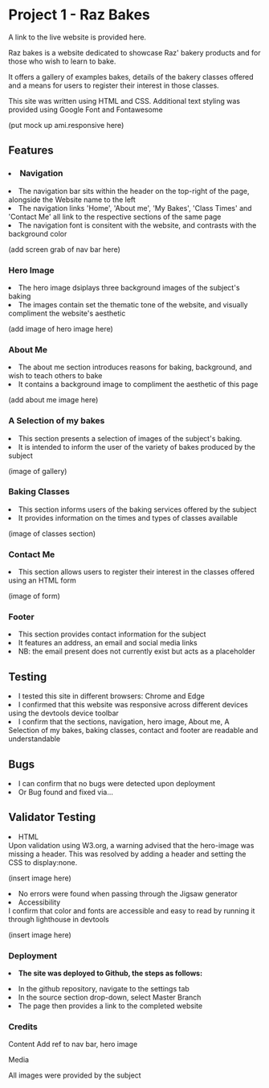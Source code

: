 # Project 1 - Raz Bakes

A link to the live website is provided here.

Raz bakes is a website dedicated to showcase Raz' bakery products and for those who wish to learn to bake. 

It offers a gallery of examples bakes, details of the bakery classes offered and a means for users to register their interest in those classes. 

This site was written using HTML and CSS. Additional text styling was provided using Google Font and Fontawesome

(put mock up ami.responsive here)

## Features

<h3><li>Navigation </li></h3>

<li>The navigation bar sits within the header on the top-right of the page, alongside the Website name to the left</li>
<li>The navigation links 'Home', 'About me', 'My Bakes', 'Class Times' and 'Contact Me' all link to the respective sections of the same page</li>
<li>The navigation font is consitent with the website, and contrasts with the background color</li>

(add screen grab of nav bar here)

<h3>Hero Image</h3>

<li>The hero image dsiplays three background images of the subject's baking</li>
<li>The images contain set the thematic tone of the website, and visually compliment the website's aesthetic </li>

(add image of hero image here)

<h3>About Me</h3>

<li>The about me section introduces reasons for baking, background, and wish to teach others to bake </li>
<li>It contains a background image to compliment the aesthetic of this page</li>

(add about me image here)

<h3>A Selection of my bakes</h3>

<li>This section presents a selection of images of the subject's baking.</li>
<li>It is intended to inform the user of the variety of bakes produced by the subject</li>

(image of gallery)

<h3>Baking Classes</h3>

<li>This section informs users of the baking services offered by the subject</li>
<li>It provides information on the times and types of classes available</li>

(image of classes section)

<h3>Contact Me</h3>

<li>This section allows users to register their interest in the classes offered using an HTML form</li>

(image of form)

<h3>Footer</h3>

<li>This section provides contact information for the subject</li>
<li>It features an address, an email and social media links</li>
<li>NB: the email present does not currently exist but acts as a placeholder</li>

<h2>Testing</h2>

<li>I tested this site in different browsers: Chrome and Edge</li>
<li>I confirmed that this website was responsive across different devices using the devtools device toolbar</li>
<li>I confirm that the sections, navigation, hero image, About me, A Selection of my bakes, baking classes, contact and footer are readable and understandable</li>

<h2>Bugs</h2>

<li>I can confirm that no bugs were detected upon deployment</li>
<li>Or Bug found and fixed via...</li>

<h2>Validator Testing</h2>

<li>HTML</li>
Upon validation using W3.org, a warning advised that the hero-image was missing a header. This was resolved by adding a header and setting the CSS to display:none.

(insert image here)

<li>No errors were found when passing through the Jigsaw generator</li>

<li>Accessibility</li>
I confirm that color and fonts are accessible and easy to read by running it through lighthouse in devtools

(insert image here)

<h3>Deployment</h3>

<b><li> The site was deployed to Github, the steps as follows: </li></b>

<li> In the github repository, navigate to the settings tab </li>
<li> In the source section drop-down, select Master Branch</li>
<li> The page then provides a link to the completed website </li>

<h3>Credits</h3>

Content
Add ref to nav bar, hero image

Media

All images were provided by the subject

